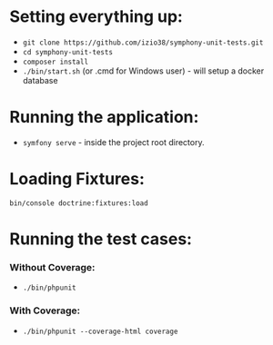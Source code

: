 # Setting everything up:

- `git clone https://github.com/izio38/symphony-unit-tests.git`
- `cd symphony-unit-tests`
- `composer install`
- `./bin/start.sh` (or .cmd for Windows user) - will setup a docker database

# Running the application:

- `symfony serve` - inside the project root directory.

# Loading Fixtures:

`bin/console doctrine:fixtures:load`

# Running the test cases:

### Without Coverage:

- `./bin/phpunit`

### With Coverage:

- `./bin/phpunit --coverage-html coverage`
